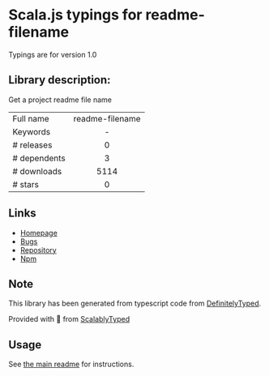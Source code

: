
# Scala.js typings for readme-filename

Typings are for version 1.0

## Library description:
Get a project readme file name

|                    |                 |
| ------------------ | :-------------: |
| Full name          | readme-filename |
| Keywords           | - |
| # releases         | 0 |
| # dependents       | 3 |
| # downloads        | 5114 |
| # stars            | 0 |

## Links
- [Homepage](https://github.com/ngryman/readme-filename#readme)
- [Bugs](https://github.com/ngryman/readme-filename/issues)
- [Repository](https://github.com/ngryman/readme-filename)
- [Npm](https://www.npmjs.com/package/readme-filename)
    


## Note
This library has been generated from typescript code from [DefinitelyTyped](https://definitelytyped.org).

Provided with :purple_heart: from [ScalablyTyped](https://github.com/oyvindberg/ScalablyTyped)

## Usage
See [the main readme](../../readme.md) for instructions.


